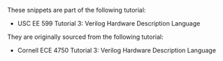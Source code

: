 These snippets are part of the following tutorial:

- USC EE 599 Tutorial 3: Verilog Hardware Description Language

They are originally sourced from the following tutorial:

- Cornell ECE 4750 Tutorial 3: Verilog Hardware Description Language

